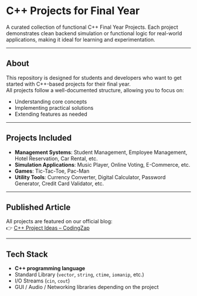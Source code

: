 # C++ Projects for Final Year

A curated collection of functional C++ Final Year Projects. Each project demonstrates clean backend simulation or functional logic for real-world applications, making it ideal for learning and experimentation.

---

## About
This repository is designed for students and developers who want to get started with C++-based projects for their final year.  
All projects follow a well-documented structure, allowing you to focus on:

- Understanding core concepts  
- Implementing practical solutions  
- Extending features as needed  

---

## Projects Included
- **Management Systems**: Student Management, Employee Management, Hotel Reservation, Car Rental, etc.  
- **Simulation Applications**: Music Player, Online Voting, E-Commerce, etc.  
- **Games**: Tic-Tac-Toe, Pac-Man  
- **Utility Tools**: Currency Converter, Digital Calculator, Password Generator, Credit Card Validator, etc.  

---

## Published Article
All projects are featured on our official blog:  
👉 [C++ Project Ideas – CodingZap](https://codingzap.com/cpp-project-ideas/)

---

## Tech Stack
- **C++ programming language**  
- Standard Library (`vector`, `string`, `ctime`, `iomanip`, etc.)  
- I/O Streams (`cin`, `cout`)  
- GUI / Audio / Networking libraries depending on the project  
